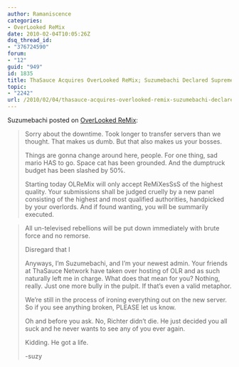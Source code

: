 ```yaml
---
author: Ramaniscence
categories:
- OverLooked ReMix
date: 2010-02-04T10:05:26Z
dsq_thread_id:
- "376724590"
forum:
- "12"
guid: "949"
id: 1835
title: ThaSauce Acquires OverLooked ReMix; Suzumebachi Declared Supreme Truckdriver
topic:
- "2242"
url: /2010/02/04/thasauce-acquires-overlooked-remix-suzumebachi-declared-supreme-truckdriver/
---
```


Suzumebachi posted on [OverLooked ReMix](http://olremix.org/forum/viewtopic.php?t=9195):

> Sorry about the downtime. Took longer to transfer servers than we thought. That makes us dumb. But that also makes us your bosses.
> 
> Things are gonna change around here, people. For one thing, sad mario HAS to go. Space cat has been grounded. And the dumptruck budget has been slashed by 50%.
> 
> Starting today OLReMix will only accept ReMiXesSsS of the highest quality. Your submissions shall be judged cruelly by a new panel consisting of the highest and most qualified authorities, handpicked by your overlords. And if found wanting, you will be summarily executed.

> All un-televised rebellions will be put down immediately with brute force and no remorse.</p> 
> 
> Disregard that I
> 
> Anyways, I&#8217;m Suzumebachi, and I&#8217;m your newest admin. Your friends at ThaSauce Network have taken over hosting of OLR and as such naturally left me in charge. What does that mean for you? Nothing, really. Just one more bully in the pulpit. If that&#8217;s even a valid metaphor.
> 
> We&#8217;re still in the process of ironing everything out on the new server. So if you see anything broken, PLEASE let us know.
> 
> Oh and before you ask. No, Richter didn&#8217;t die. He just decided you all suck and he never wants to see any of you ever again.
> 
> Kidding. He got a life.
> 
> -suzy